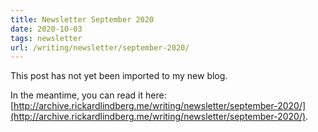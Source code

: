 ```yaml
---
title: Newsletter September 2020
date: 2020-10-03
tags: newsletter
url: /writing/newsletter/september-2020/
---
```


This post has not yet been imported to my new blog.

In the meantime, you can read it here: [http://archive.rickardlindberg.me/writing/newsletter/september-2020/](http://archive.rickardlindberg.me/writing/newsletter/september-2020/).
